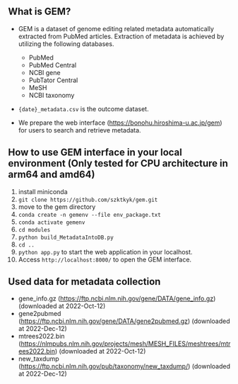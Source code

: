 ## What is GEM?
- GEM is a dataset of genome editing related metadata automatically extracted from PubMed articles. Extraction of metadata is achieved by utilizing the following databases. 
    - PubMed
    - PubMed Central
    - NCBI gene
    - PubTator Central
    - MeSH
    - NCBI taxonomy

- `{date}_metadata.csv` is the outcome dataset. 
- We prepare the web interface (https://bonohu.hiroshima-u.ac.jp/gem) for users to search and retrieve metadata.


## How to use GEM interface in your local environment (Only tested for CPU architecture in arm64 and amd64)
1. install miniconda
2. `git clone https://github.com/szktkyk/gem.git`
3. move to the gem directory
4. `conda create -n gemenv --file env_package.txt`
5. `conda activate gemenv`
6. `cd modules`
7. `python build_MetadataIntoDB.py`
8. `cd ..`
9. `python app.py` to start the web application in your localhost.
10. Access `http://localhost:8000/` to open the GEM interface.


## Used data for metadata collection
- gene_info.gz (https://ftp.ncbi.nlm.nih.gov/gene/DATA/gene_info.gz) (downloaded at 2022-Oct-12)
- gene2pubmed (https://ftp.ncbi.nlm.nih.gov/gene/DATA/gene2pubmed.gz) (downloaded at 2022-Dec-12)
- mtrees2022.bin (https://nlmpubs.nlm.nih.gov/projects/mesh/MESH_FILES/meshtrees/mtrees2022.bin) (downloaded at 2022-Oct-12)
- new_taxdump (https://ftp.ncbi.nlm.nih.gov/pub/taxonomy/new_taxdump/) (downloaded at 2022-Dec-12)


<!-- ## if you want to make your own dataset
1. Write searching terms in pubmed_terms in `W01_Pubdetails.py`.
2. Build DB by executing from `DB1_Geneinfo.py` to `DB4_Taxonomy.py`
3. `python W01_Pubdetails.py`
4. Insert pubdetails into DB by executing `DB7_Pubdetails.py`
5. `python W02_Update_Gene2pubmed.py`
6. `sh W03_Modifyg2p.sh`
7. Insert updated gene2pubmed into DB by executing `DB6_Metadata.py`
8. `python W05_CreateMetadata.py` to get the csv file containing metadata.
9. Insert metadata into DB by executing `W05_MetadataIntoDB.py`
10. Write a path to csv file in `app.py`.
11. `python app.py` to see the csv data in localhost. -->

